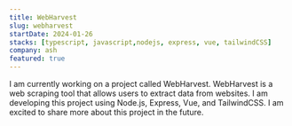 ```yaml
---
title: WebHarvest
slug: webharvest
startDate: 2024-01-26
stacks: [typescript, javascript,nodejs, express, vue, tailwindCSS]
company: ash
featured: true
---
```

I am currently working on a project called WebHarvest. WebHarvest is a web scraping tool that allows users to extract data from websites. I am developing this project using Node.js, Express, Vue, and TailwindCSS. I am excited to share more about this project in the future.
